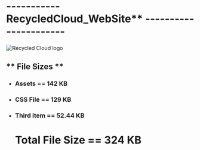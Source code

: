 # ----------- RecycledCloud_WebSite\*\* ----------------------

![Recycled Cloud logo](/assets/logo_01.png)

## ** File Sizes **

- ### Assets == 142 KB
- ### CSS File == 129 KB
- ### Third item == 52.44 KB

  # Total File Size == 324 KB
